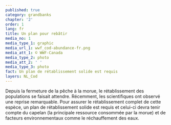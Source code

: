 ```yaml
---
published: true
category: grandbanks
chapter: '2'
order: 1
lang: fr
title: Un plan pour rebâtir
media_no: 1
media_type_1: graphic
media_url_1: wwf_cod-abundance-fr.png
media_att_1: © WWF-Canada
media_type_2: photo
media_att_2: ' '
media_type_3: photo
fact: Un plan de rétablissement solide est requis
layers: NL_Cod
---
```


Depuis la fermeture de la pêche à la morue, le rétablissement des populations se faisait attendre. Récemment, les scientifiques ont observé une reprise remarquable. Pour assurer le rétablissement complet de cette espèce, un plan de rétablissement solide est requis et celui-ci devra tenir compte du capelan (la principale ressource consommée par la morue) et de facteurs environnementaux comme le réchauffement des eaux.